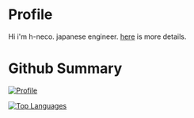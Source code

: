 # Profile

Hi i'm h-neco. japanese engineer.
[here](https://h-neco.github.io) is more details.

# Github Summary

[![Profile](https://github-profile-summary-cards.vercel.app/api/cards/profile-details?username=h-neco&theme=dracula)](https://github.com/h-neco)

[![Top Languages](https://github-readme-stats.vercel.app/api/top-langs/?username=h-neco&layout=compact&theme=dracula)](https://github.com/h-neco)
